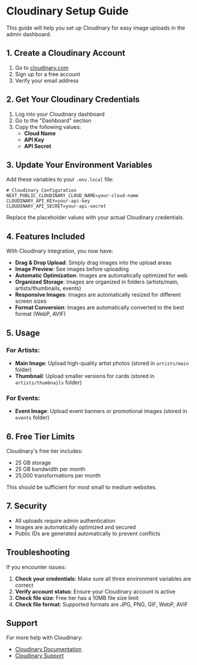 # Cloudinary Setup Guide

This guide will help you set up Cloudinary for easy image uploads in the admin dashboard.

## 1. Create a Cloudinary Account

1. Go to [cloudinary.com](https://cloudinary.com)
2. Sign up for a free account
3. Verify your email address

## 2. Get Your Cloudinary Credentials

1. Log into your Cloudinary dashboard
2. Go to the "Dashboard" section
3. Copy the following values:
   - **Cloud Name**
   - **API Key**
   - **API Secret**

## 3. Update Your Environment Variables

Add these variables to your `.env.local` file:

```env
# Cloudinary Configuration
NEXT_PUBLIC_CLOUDINARY_CLOUD_NAME=your-cloud-name
CLOUDINARY_API_KEY=your-api-key
CLOUDINARY_API_SECRET=your-api-secret
```

Replace the placeholder values with your actual Cloudinary credentials.

## 4. Features Included

With Cloudinary integration, you now have:

- **Drag & Drop Upload**: Simply drag images into the upload areas
- **Image Preview**: See images before uploading
- **Automatic Optimization**: Images are automatically optimized for web
- **Organized Storage**: Images are organized in folders (artists/main, artists/thumbnails, events)
- **Responsive Images**: Images are automatically resized for different screen sizes
- **Format Conversion**: Images are automatically converted to the best format (WebP, AVIF)

## 5. Usage

### For Artists:
- **Main Image**: Upload high-quality artist photos (stored in `artists/main` folder)
- **Thumbnail**: Upload smaller versions for cards (stored in `artists/thumbnails` folder)

### For Events:
- **Event Image**: Upload event banners or promotional images (stored in `events` folder)

## 6. Free Tier Limits

Cloudinary's free tier includes:
- 25 GB storage
- 25 GB bandwidth per month
- 25,000 transformations per month

This should be sufficient for most small to medium websites.

## 7. Security

- All uploads require admin authentication
- Images are automatically optimized and secured
- Public IDs are generated automatically to prevent conflicts

## Troubleshooting

If you encounter issues:

1. **Check your credentials**: Make sure all three environment variables are correct
2. **Verify account status**: Ensure your Cloudinary account is active
3. **Check file size**: Free tier has a 10MB file size limit
4. **Check file format**: Supported formats are JPG, PNG, GIF, WebP, AVIF

## Support

For more help with Cloudinary:
- [Cloudinary Documentation](https://cloudinary.com/documentation)
- [Cloudinary Support](https://support.cloudinary.com)
